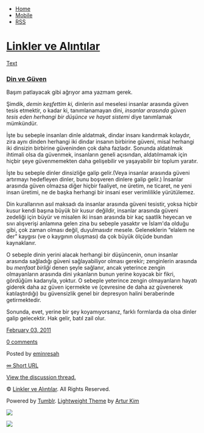 -   [Home](/)
-   [Mobile](/mobile)
-   [RSS](http://eminresah.tumblr.com/rss)

[Linkler ve Alıntılar](/)
=========================

[Text](http://eminresah.tumblr.com/post/3077073702/din-ve-guven)

### [Din ve Güven](http://eminresah.tumblr.com/post/3077073702/din-ve-guven)

Başım patlayacak gibi ağrıyor ama yazmam gerek.

Şimdik, *demin keşfettim ki,* dinlerin asıl meselesi insanlar arasında
güven tesis etmektir, o kadar ki, tanımlanamayan dini, *insanlar
arasında güven tesis eden herhangi bir düşünce ve hayat sistemi* diye
tanımlamak mümkündür.

İşte bu sebeple insanları dinle aldatmak, dindar insanı kandırmak
kolaydır, zira aynı dinden herhangi iki dindar insanın birbirine güveni,
misal herhangi iki dinsizin birbirine güveninden çok daha fazladır.
Sonunda aldatılmak ihtimali olsa da güvenmek, insanların geneli
açısından, aldatılmamak için hiçbir şeye güvenmemekten daha gelişebilir
ve yaşayabilir bir toplum yaratır.

İşte bu sebeple dinler dinsizliğe galip gelir.(Veya insanlar arasında
güveni artırmayı hedefleyen dinler, bunu boşveren dinlere galip gelir.)
İnsanlar arasında güven olmazsa diğer hiçbir faaliyet, ne üretim, ne
ticaret, ne yeni insan üretimi, ne de başka herhangi bir insani eser
verimlilikle yürütülemez.

Din kurallarının asıl maksadı da insanlar arasında güveni tesistir,
yoksa hiçbir kusur kendi başına büyük bir kusur değildir, insanlar
arasında güveni zedeliği için büyür ve misalen iki insan arasında bir
kaç saatlik heyecan ve sıvı alışverişi anlamına gelen zina bu sebeple
yasaktır ve İslam'da olduğu gibi, çok zaman olması değil, duyulmasıdır
mesele. Geleneklerin “elalem ne der” kaygısı (ve o kaygının oluşması) da
çok büyük ölçüde bundan kaynaklanır.

O sebeple dinin yerini alacak herhangi bir düşüncenin, onun insanlar
arasında sağladığı güveni sağlayabiliyor olması gerekir; zenginlerin
arasında bu *menfaat birliği* denen şeyle sağlanır, ancak yeterince
zengin olmayanların arasında dini yıkanların bunun yerine koyacak bir
fikri, gördüğüm kadarıyla, yoktur. O sebeple yeterince zengin
olmayanların hayatı giderek daha az güven içermekte ve (çevresine de
daha az güvenerek katılaştırdığı) bu güvensizlik genel bir depresyon
halini beraberinde getirmektedir.

Sonunda, evet, yerine bir şey koyamıyorsanız, farklı formlarda da olsa
dinler galip gelecektir. Hak gelir, batıl zail olur.

[February 03,
2011](http://eminresah.tumblr.com/post/3077073702/din-ve-guven)

[0
comments](http://eminresah.tumblr.com/post/3077073702/din-ve-guven#disqus_thread)

Posted by [eminresah](http://eminresah.tumblr.com/)

[∞ Short URL](http://tmblr.co/ZWS1Oy2tQ6ic)

[View the discussion thread.](http://erblog.disqus.com/?url=ref)

© [Linkler ve Alıntılar](/). All Rights Reserved.

Powered by [Tumblr](http://tumblr.com). [Lightweight
Theme](http://www.tumblr.com/theme/10820) by [Artur
Kim](http://arturkim.com)

![](https://px.srvcs.tumblr.com/impixu?T=1434918863&J=eyJ0eXBlIjoidXJsIiwidXJsIjoiaHR0cDpcL1wvZW1pbnJlc2FoLnR1bWJsci5jb21cL3Bvc3RcLzMwNzcwNzM3MDJcL2Rpbi12ZS1ndXZlbiIsInJlcXR5cGUiOjAsInJvdXRlIjoiXC9wb3N0XC86aWRcLzpzdW1tYXJ5Iiwibm9zY3JpcHQiOjF9&U=IMFPIHDCAO&K=3473e9688ef807c06f3f8c1a9e38cb12fed2ae068cb4207256d83409beb8310f&R=)

![](https://px.srvcs.tumblr.com/impixu?T=1434918863&J=eyJ0eXBlIjoicG9zdCIsInVybCI6Imh0dHA6XC9cL2VtaW5yZXNhaC50dW1ibHIuY29tXC9wb3N0XC8zMDc3MDczNzAyXC9kaW4tdmUtZ3V2ZW4iLCJyZXF0eXBlIjowLCJyb3V0ZSI6IlwvcG9zdFwvOmlkXC86c3VtbWFyeSIsInBvc3RzIjpbeyJwb3N0aWQiOiIzMDc3MDczNzAyIiwiYmxvZ2lkIjoiMzY0ODAyOCIsInNvdXJjZSI6MzN9XSwibm9zY3JpcHQiOjF9&U=NIEGEOMDKL&K=ef11eb4be1f5ea6ae82eb1f8abfd05b14e36e22d62dc93ff77f3b0db373f33ea&R=)


